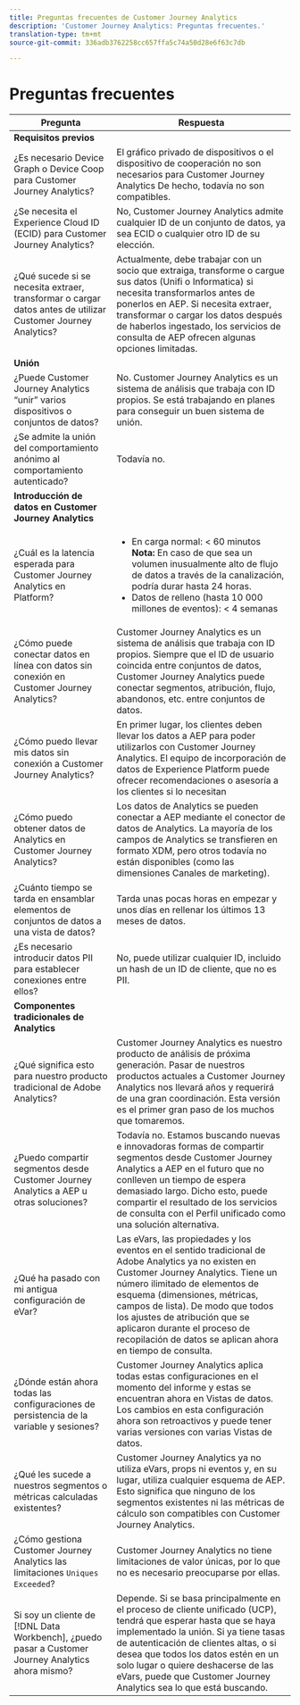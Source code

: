 ```yaml
---
title: Preguntas frecuentes de Customer Journey Analytics
description: 'Customer Journey Analytics: Preguntas frecuentes.'
translation-type: tm+mt
source-git-commit: 336adb3762258cc657ffa5c74a50d28e6f63c7db

---
```



# Preguntas frecuentes

| Pregunta | Respuesta |
|---|---|
| **Requisitos previos** |  |
| ¿Es necesario Device Graph o Device Coop para Customer Journey Analytics? | El gráfico privado de dispositivos o el dispositivo de cooperación no son necesarios para Customer Journey Analytics De hecho, todavía no son compatibles. |
| ¿Se necesita el Experience Cloud ID (ECID) para Customer Journey Analytics? | No, Customer Journey Analytics admite cualquier ID de un conjunto de datos, ya sea ECID o cualquier otro ID de su elección. |
| ¿Qué sucede si se necesita extraer, transformar o cargar datos antes de utilizar Customer Journey Analytics? | Actualmente, debe trabajar con un socio que extraiga, transforme o cargue sus datos (Unifi o Informatica) si necesita transformarlos antes de ponerlos en AEP. Si necesita extraer, transformar o cargar los datos después de haberlos ingestado, los servicios de consulta de AEP ofrecen algunas opciones limitadas. |
| **Unión** |  |
| ¿Puede Customer Journey Analytics “unir” varios dispositivos o conjuntos de datos? | No. Customer Journey Analytics es un sistema de análisis que trabaja con ID propios. Se está trabajando en planes para conseguir un buen sistema de unión. |
| ¿Se admite la unión del comportamiento anónimo al comportamiento autenticado? | Todavía no. |
| **Introducción de datos en Customer Journey Analytics** |  |
| ¿Cuál es la latencia esperada para Customer Journey Analytics en Platform? | <ul><li>En carga normal: &lt; 60 minutos <br>**Nota:** En caso de que sea un volumen inusualmente alto de flujo de datos a través de la canalización, podría durar hasta 24 horas.</li><li>Datos de relleno (hasta 10 000 millones de eventos): &lt; 4 semanas</li></ul> |
| ¿Cómo puede conectar datos en línea con datos sin conexión en Customer Journey Analytics? | Customer Journey Analytics es un sistema de análisis que trabaja con ID propios. Siempre que el ID de usuario coincida entre conjuntos de datos, Customer Journey Analytics puede conectar segmentos, atribución, flujo, abandonos, etc. entre conjuntos de datos. |
| ¿Cómo puedo llevar mis datos sin conexión a Customer Journey Analytics? | En primer lugar, los clientes deben llevar los datos a AEP para poder utilizarlos con Customer Journey Analytics. El equipo de incorporación de datos de Experience Platform puede ofrecer recomendaciones o asesoría a los clientes si lo necesitan |
| ¿Cómo puedo obtener datos de Analytics en Customer Journey Analytics? | Los datos de Analytics se pueden conectar a AEP mediante el conector de datos de Analytics. La mayoría de los campos de Analytics se transfieren en formato XDM, pero otros todavía no están disponibles (como las dimensiones Canales de marketing). |
| ¿Cuánto tiempo se tarda en ensamblar elementos de conjuntos de datos a una vista de datos? | Tarda unas pocas horas en empezar y unos días en rellenar los últimos 13 meses de datos. |
| ¿Es necesario introducir datos PII para establecer conexiones entre ellos? | No, puede utilizar cualquier ID, incluido un hash de un ID de cliente, que no es PII. |
| **Componentes tradicionales de Analytics** |  |
| ¿Qué significa esto para nuestro producto tradicional de Adobe Analytics? | Customer Journey Analytics es nuestro producto de análisis de próxima generación. Pasar de nuestros productos actuales a Customer Journey Analytics nos llevará años y requerirá de una gran coordinación. Esta versión es el primer gran paso de los muchos que tomaremos. |
| ¿Puedo compartir segmentos desde Customer Journey Analytics a AEP u otras soluciones? | Todavía no. Estamos buscando nuevas e innovadoras formas de compartir segmentos desde Customer Journey Analytics a AEP en el futuro que no conlleven un tiempo de espera demasiado largo. Dicho esto, puede compartir el resultado de los servicios de consulta con el Perfil unificado como una solución alternativa. |
| ¿Qué ha pasado con mi antigua configuración de eVar? | Las eVars, las propiedades y los eventos en el sentido tradicional de Adobe Analytics ya no existen en Customer Journey Analytics. Tiene un número ilimitado de elementos de esquema (dimensiones, métricas, campos de lista). De modo que todos los ajustes de atribución que se aplicaron durante el proceso de recopilación de datos se aplican ahora en tiempo de consulta. |
| ¿Dónde están ahora todas las configuraciones de persistencia de la variable y sesiones? | Customer Journey Analytics aplica todas estas configuraciones en el momento del informe y estas se encuentran ahora en Vistas de datos. Los cambios en esta configuración ahora son retroactivos y puede tener varias versiones con varias Vistas de datos. |
| ¿Qué les sucede a nuestros segmentos o métricas calculadas existentes? | Customer Journey Analytics ya no utiliza eVars, props ni eventos y, en su lugar, utiliza cualquier esquema de AEP. Esto significa que ninguno de los segmentos existentes ni las métricas de cálculo son compatibles con Customer Journey Analytics. |
| ¿Cómo gestiona Customer Journey Analytics las limitaciones `Uniques Exceeded`? | Customer Journey Analytics no tiene limitaciones de valor únicas, por lo que no es necesario preocuparse por ellas. |
| Si soy un cliente de [!DNL Data Workbench], ¿puedo pasar a Customer Journey Analytics ahora mismo? | Depende. Si se basa principalmente en el proceso de cliente unificado (UCP), tendrá que esperar hasta que se haya implementado la unión. Si ya tiene tasas de autenticación de clientes altas, o si desea que todos los datos estén en un solo lugar o quiere deshacerse de las eVars, puede que Customer Journey Analytics sea lo que está buscando. |

